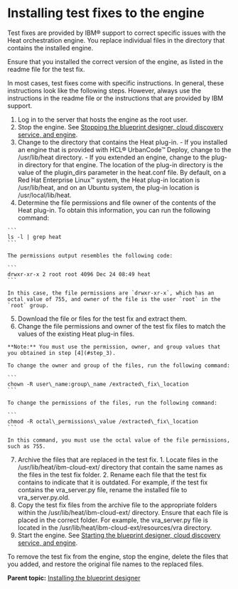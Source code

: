 # Installing test fixes to the engine

Test fixes are provided by IBM® support to correct specific issues with the Heat orchestration engine. You replace individual files in the directory that contains the installed engine.

Ensure that you installed the correct version of the engine, as listed in the readme file for the test fix.

In most cases, test fixes come with specific instructions. In general, these instructions look like the following steps. However, always use the instructions in the readme file or the instructions that are provided by IBM support.

1.   Log in to the server that hosts the engine as the root user. 
2.   Stop the engine. See [Stopping the blueprint designer, cloud discovery service, and engine](stop_patterns.md#).
3.   Change to the directory that contains the Heat plug-in. 
    -   If you installed an engine that is provided with HCL® UrbanCode™ Deploy, change to the /usr/lib/heat directory.
    -   If you extended an engine, change to the plug-in directory for that engine. The location of the plug-in directory is the value of the plugin\_dirs parameter in the heat.conf file. By default, on a Red Hat Enterprise Linux™ system, the Heat plug-in location is /usr/lib/heat, and on an Ubuntu system, the plug-in location is /usr/local/lib/heat.
4.   Determine the file permissions and file owner of the contents of the Heat plug-in. To obtain this information, you can run the following command:

    ```
    ls -l | grep heat
    ```

    The permissions output resembles the following code:

    ```
    drwxr-xr-x 2 root root 4096 Dec 24 08:49 heat
    ```

    In this case, the file permissions are `drwxr-xr-x`, which has an octal value of 755, and owner of the file is the user `root` in the `root` group.

5.   Download the file or files for the test fix and extract them. 
6.   Change the file permissions and owner of the test fix files to match the values of the existing Heat plug-in files. 

    **Note:** You must use the permission, owner, and group values that you obtained in step [4](#step_3).

    To change the owner and group of the files, run the following command:

    ```
    chown -R user\_name:group\_name /extracted\_fix\_location
    ```

    To change the permissions of the files, run the following command:

    ```
    chmod -R octal\_permissions\_value /extracted\_fix\_location
    ```

    In this command, you must use the octal value of the file permissions, such as 755.

7.   Archive the files that are replaced in the test fix. 
    1.   Locate files in the /usr/lib/heat/ibm-cloud-ext/ directory that contain the same names as the files in the test fix folder. 
    2.   Rename each file that the test fix contains to indicate that it is outdated. For example, if the test fix contains the vra\_server.py file, rename the installed file to vra\_server.py.old.
8.   Copy the test fix files from the archive file to the appropriate folders within the /usr/lib/heat/ibm-cloud-ext/ directory. Ensure that each file is placed in the correct folder. For example, the vra\_server.py file is located in the /usr/lib/heat/ibm-cloud-ext/resources/vra directory.
9.   Start the engine. See [Starting the blueprint designer, cloud discovery service, and engine](start_patterns.md#).

To remove the test fix from the engine, stop the engine, delete the files that you added, and restore the original file names to the replaced files.

**Parent topic:** [Installing the blueprint designer](../../com.edt.doc/topics/install_ch_bpd.md)

